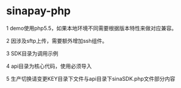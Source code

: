 # sinapay-php

1 demo使用php5.5，如果本地环境不同需要根据版本特性来做对应兼容。

2 因涉及sftp上传，需要额外增加ssh组件。

3 SDK目录为调用示例

4 api目录为核心代码，使用必须导入

5 生产切换请变更KEY目录下文件与api目录下sinaSDK.php文件部分内容
